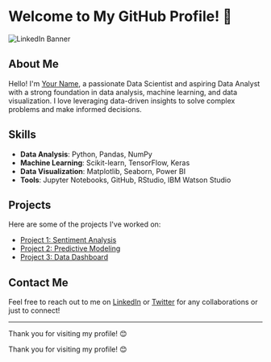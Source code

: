 # Welcome to My GitHub Profile! 👋

![LinkedIn Banner](https://github.com/your-username/almasstudyjourney/raw/main/Black%20and%20Gray%20Minimalist%20LinkedIn%20Banner.png)

## About Me
Hello! I'm [Your Name](https://www.yourwebsite.com), a passionate Data Scientist and aspiring Data Analyst with a strong foundation in data analysis, machine learning, and data visualization. I love leveraging data-driven insights to solve complex problems and make informed decisions.

## Skills
- **Data Analysis**: Python, Pandas, NumPy
- **Machine Learning**: Scikit-learn, TensorFlow, Keras
- **Data Visualization**: Matplotlib, Seaborn, Power BI
- **Tools**: Jupyter Notebooks, GitHub, RStudio, IBM Watson Studio

## Projects
Here are some of the projects I've worked on:

- [Project 1: Sentiment Analysis](link-to-project)
- [Project 2: Predictive Modeling](link-to-project)
- [Project 3: Data Dashboard](link-to-project)

## Contact Me
Feel free to reach out to me on [LinkedIn](https://www.linkedin.com/in/yourprofile) or [Twitter](https://twitter.com/yourprofile) for any collaborations or just to connect!

---

Thank you for visiting my profile! 😊


Thank you for visiting my profile! 😊





<!---
almasstudyjourney/almasstudyjourney is a ✨ special ✨ repository because its `README.md` (this file) appears on your GitHub profile.
You can click the Preview link to take a look at your changes.
--->
